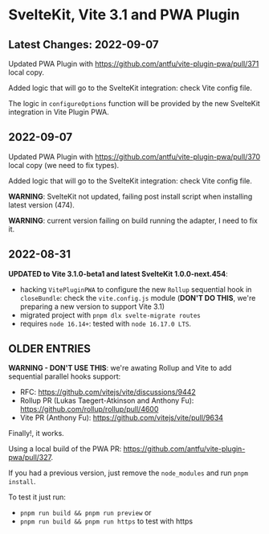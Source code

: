 # SvelteKit, Vite 3.1 and PWA Plugin

## Latest Changes: 2022-09-07

Updated PWA Plugin with https://github.com/antfu/vite-plugin-pwa/pull/371 local copy.

Added logic that will go to the SvelteKit integration: check Vite config file.

The logic in `configureOptions` function will be provided by the new SvelteKit integration in Vite Plugin PWA.

## 2022-09-07

Updated PWA Plugin with https://github.com/antfu/vite-plugin-pwa/pull/370 local copy (we need to fix types).

Added logic that will go to the SvelteKit integration: check Vite config file.

**WARNING**: SvelteKit not updated, failing post install script when installing latest version (474).

**WARNING**: current version failing on build running the adapter, I need to fix it.

## 2022-08-31

**UPDATED to Vite 3.1.0-beta1 and latest SvelteKit 1.0.0-next.454**:
- hacking `VitePluginPWA` to configure the new `Rollup` sequential hook in `closeBundle`: check the `vite.config.js` module (**DON'T DO THIS**, we're preparing a new version to support Vite 3.1)
- migrated project with `pnpm dlx svelte-migrate routes`
- requires `node 16.14+`: tested with `node 16.17.0 LTS`.

## OLDER ENTRIES

**WARNING - DON'T USE THIS**: we're awating Rollup and Vite to add sequential parallel hooks support:
- RFC: https://github.com/vitejs/vite/discussions/9442
- Rollup PR (Lukas Taegert-Atkinson and Anthony Fu): https://github.com/rollup/rollup/pull/4600
- Vite PR (Anthony Fu): https://github.com/vitejs/vite/pull/9634

Finally!, it works.

Using a local build of the PWA PR: https://github.com/antfu/vite-plugin-pwa/pull/327.

If you had a previous version, just remove the `node_modules` and run `pnpm install`.

To test it just run:
- `pnpm run build && pnpm run preview` or
- `pnpm run build && pnpm run https` to test with https
